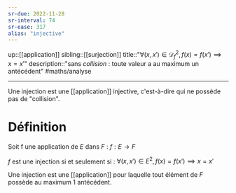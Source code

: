 ```yaml
---
sr-due: 2022-11-28
sr-interval: 74
sr-ease: 317
alias: "injective"
---
```

up::[[application]]
sibling::[[surjection]]
title::"$\forall(x,x') \in \mathscr{D}_{f}^{2}, f(x)=f(x') \implies x=x'$"
description::"sans _collision_ : toute valeur a au maximum un antécédent"
#maths/analyse 

----
Une injection est une [[application]] injective, c'est-à-dire qui ne possède pas de "collision".

# Définition
Soit f une application de $E$ dans $F$ :
$f: E \rightarrow F$

$f$ est une injection si et seulement si :
$\forall (x, x')\in E^2, f(x) = f(x') \implies x = x'$

Une injection est une [[application]] pour laquelle tout élément de $F$ possède au maximum 1 antécédent.
